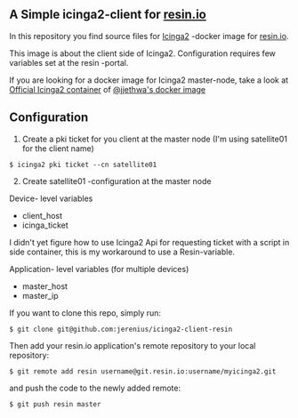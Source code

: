 ## A Simple icinga2-client for [resin.io][resin-link]

In this repository you find source files for [Icinga2][icinga2-site] -docker image for [resin.io][resin-link].

This image is about the client side of Icinga2. Configuration requires few variables set at the resin -portal.

If you are looking for a docker image for Icinga2 master-node, take a look at [Official Icinga2 container][icinga2-docker] of [@jjethwa's docker image][jordan-icinga2]

## Configuration

1. Create a pki ticket for you client at the master node (I'm using satellite01 for the client name)
```
$ icinga2 pki ticket --cn satellite01
```

2. Create satellite01 -configuration at the master node




Device- level variables
 - client_host
 - icinga_ticket

I didn't yet figure how to use Icinga2 Api for requesting ticket with a script in side container, this is my
workaround to use a Resin-variable.

Application- level variables (for multiple devices)
 - master_host
 - master_ip


If you want to clone this repo, simply run:
```
$ git clone git@github.com:jerenius/icinga2-client-resin
```
Then add your resin.io application's remote repository to your local repository:
```
$ git remote add resin username@git.resin.io:username/myicinga2.git
```
and push the code to the newly added remote:
```
$ git push resin master
```

[resin-link]:https://resin.io/
[signup-page]:https://dashboard.resin.io/signup
[gettingStarted-link]:http://docs.resin.io/#/pages/installing/gettingStarted.md
[icinga2-docker]:https://hub.docker.com/r/icinga/icinga2/
[jordan-icinga2]:https://hub.docker.com/r/jordan/icinga2/
[icinga2-site]:[https://www.icinga.com/]

